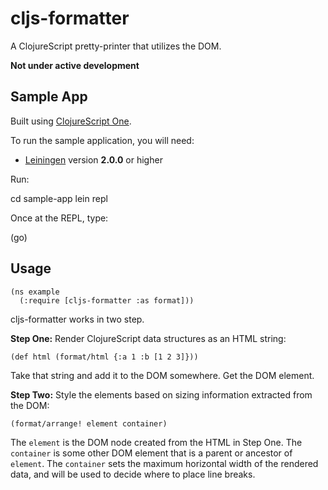 cljs-formatter
========================================

A ClojureScript pretty-printer that utilizes the DOM.

**Not under active development**


Sample App
----------------------------------------

Built using [ClojureScript One](http://clojurescriptone.com/).

To run the sample application, you will need: 

* [Leiningen](https://github.com/technomancy/leiningen) version **2.0.0** or higher

Run:

   cd sample-app
   lein repl

Once at the REPL, type:

   (go)


Usage
----------------------------------------

    (ns example
      (:require [cljs-formatter :as format]))

cljs-formatter works in two step.

**Step One:** Render ClojureScript data structures as an HTML string:

    (def html (format/html {:a 1 :b [1 2 3]}))

Take that string and add it to the DOM somewhere. Get the DOM element.

**Step Two:** Style the elements based on sizing information extracted
from the DOM:

    (format/arrange! element container)

The `element` is the DOM node created from the HTML in Step One. The
`container` is some other DOM element that is a parent or ancestor of
`element`. The `container` sets the maximum horizontal width of the
rendered data, and will be used to decide where to place line breaks.
